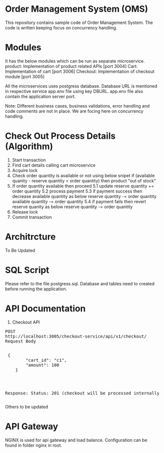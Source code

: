 # Order Management System (OMS)
This repository contains sample code of Order Management System. The code is written keeping focus on
concurrency handling.

# Modules
It has the below modules which can be run as separate microservice.
product: Implementation of product related APIs [port 3004]
Cart: Implementation of cart [port 3006]
Checkout: Implementation of checkout module [port 3005]

All the microservices uses postgress database. Database URL is mentioned in respective
service app.env file using key DBURL. app.env file also contain the application server port.

Note: Different business cases, business validations, error handling and code comments are not in place.
We are focing here on concurrency handling.

# Check Out Process Details (Algorithm)
1. Start transaction
2. Find cart details calling cart microservice
3. Acquire lock 
4. Check order quantity is available or not using below snipet
    if (available quanity - reserve quantity < order quantity) then product "out of stock"
5. If order quantity available then proceed
    5.1 update reserve quantity += order quantity
    5.2 process payment
    5.3 if payment success then decrease available quantity as below
        reserve quantity -= order quantity
        available quantity -= order quantity
    5.4 if payment fails then revert reserve quanity as below
        reserve quantity -= order quantity
6. Release lock
7. Commit transaction


# Architrcture
To Be Updated

# SQL Script
Please refer to the file postgress.sql. Database and tables need to created before
running the application.


# API Documentation
1. Checkout API
<pre>POST
http://localhost:3005/checkout-service/api/v1/checkout/
Request Body
    <pre> {
        "cart_id": "c1",
        "amount": 100
    } </pre>

Response: 
    Status: 201 (checkout will be processed internally) </pre>

Others to be updated


# API Gateway
NGINX is used for api gateway and load balance. Configuration can be found in folder
nginx in root.